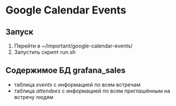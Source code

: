 # Google Calendar Events

## Запуск
1. Перейти в ~/important/google-calendar-events/
2. Запустить скрипт run.sh

## Содержимое БД grafana_sales
- таблица *events* с информацией по всем встречам
- таблица *attendees* с информацией по всем приглашённым на встречу людям